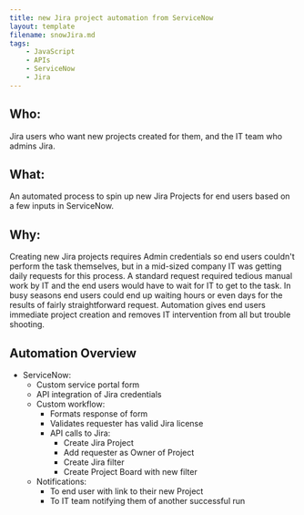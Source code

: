 ```yaml
---
title: new Jira project automation from ServiceNow
layout: template
filename: snowJira.md
tags:
    - JavaScript
    - APIs
    - ServiceNow
    - Jira
---
```


## Who:
Jira users who want new projects created for them, and the IT team who admins Jira.
## What:
An automated process to spin up new Jira Projects for end users based on a few inputs in ServiceNow.
## Why:
Creating new Jira projects requires Admin credentials so end users couldn't perform the task themselves, but in a mid-sized company IT was getting daily requests for this process. A standard request required tedious manual work by IT and the end users would have to wait for IT to get to the task. In busy seasons end users could end up waiting hours or even days for the results of fairly straightforward request. Automation gives end users immediate project creation and removes IT intervention from all but trouble shooting.
## Automation Overview
* ServiceNow:
    * Custom service portal form
    * API integration of Jira credentials
    * Custom workflow:
        * Formats response of form
        * Validates requester has valid Jira license
        * API calls to Jira:
            * Create Jira Project
            * Add requester as Owner of Project
            * Create Jira filter
            * Create Project Board with new filter
    * Notifications:
        * To end user with link to their new Project
        * To IT team notifying them of another successful run